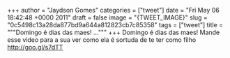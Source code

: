 
+++
author = "Jaydson Gomes"
categories = ["tweet"]
date = "Fri May 06 18:42:48 +0000 2011"
draft = false
image = "{TWEET_IMAGE}"
slug = "0c5498c13a28da877bd9a644a812823cb7c85358"
tags = ["tweet"]
title = """Domingo é dias das maes! ..."""
+++
Domingo é dias das maes! Mande esse video para a sua ver como ela é sortuda de te ter como filho http://goo.gl/s7dTT
